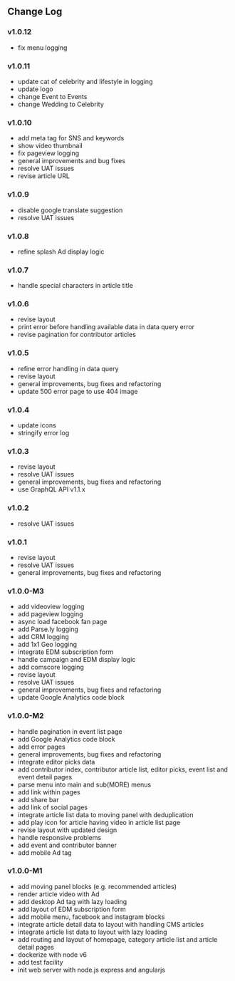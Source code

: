 ## Change Log

### v1.0.12
- fix menu logging

### v1.0.11
- update cat of celebrity and lifestyle in logging
- update logo
- change Event to Events
- change Wedding to Celebrity

### v1.0.10
- add meta tag for SNS and keywords
- show video thumbnail
- fix pageview logging
- general improvements and bug fixes
- resolve UAT issues
- revise article URL

### v1.0.9
- disable google translate suggestion
- resolve UAT issues

### v1.0.8
- refine splash Ad display logic

### v1.0.7
- handle special characters in article title

### v1.0.6
- revise layout
- print error before handling available data in data query error
- revise pagination for contributor articles

### v1.0.5
- refine error handling in data query
- revise layout
- general improvements, bug fixes and refactoring
- update 500 error page to use 404 image

### v1.0.4
- update icons
- stringify error log

### v1.0.3
- revise layout
- resolve UAT issues
- general improvements, bug fixes and refactoring
- use GraphQL API v1.1.x

### v1.0.2
- resolve UAT issues

### v1.0.1
- revise layout
- resolve UAT issues
- general improvements, bug fixes and refactoring

### v1.0.0-M3
- add videoview logging
- add pageview logging
- async load facebook fan page
- add Parse.ly logging
- add CRM logging
- add 1x1 Geo logging
- integrate EDM subscription form
- handle campaign and EDM display logic
- add comscore logging
- revise layout
- resolve UAT issues
- general improvements, bug fixes and refactoring
- update Google Analytics code block

### v1.0.0-M2
- handle pagination in event list page
- add Google Analytics code block
- add error pages
- general improvements, bug fixes and refactoring
- integrate editor picks data
- add contributor index, contributor article list, editor picks, event list and event detail pages
- parse menu into main and sub(MORE) menus
- add link within pages
- add share bar
- add link of social pages
- integrate article list data to moving panel with deduplication
- add play icon for article having video in article list page
- revise layout with updated design
- handle responsive problems
- add event and contributor banner
- add mobile Ad tag

### v1.0.0-M1
- add moving panel blocks (e.g. recommended articles)
- render article video with Ad
- add desktop Ad tag with lazy loading
- add layout of EDM subscription form
- add mobile menu, facebook and instagram blocks
- integrate article detail data to layout with handling CMS articles
- integrate article list data to layout with lazy loading
- add routing and layout of homepage, category article list and article detail pages
- dockerize with node v6
- add test facility
- init web server with node.js express and angularjs
